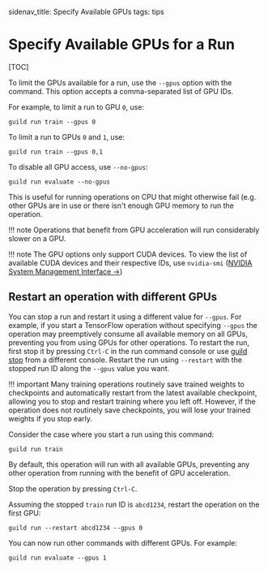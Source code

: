 sidenav_title: Specify Available GPUs
tags: tips

# Specify Available GPUs for a Run

[TOC]

To limit the GPUs available for a run, use the `--gpus` option with
the [](cmd:run) command. This option accepts a comma-separated list of
GPU IDs.

For example, to limit a run to GPU `0`, use:

``` command
guild run train --gpus 0
```

To limit a run to GPUs `0` and `1`, use:

``` command
guild run train --gpus 0,1
```

To disable all GPU access, use `--no-gpus`:

``` command
guild run evaluate --no-gpus
```

This is useful for running operations on CPU that might otherwise fail
(e.g. other GPUs are in use or there isn't enough GPU memory to run
the operation.

!!! note
    Operations that benefit from GPU acceleration will run
    considerably slower on a GPU.

!!! note
    The GPU options only support CUDA devices. To view the list
    of available CUDA devices and their respective IDs, use
    ``nvidia-smi`` ([NVIDIA System Management Interface
    ->](https://developer.nvidia.com/nvidia-system-management-interface))

## Restart an operation with different GPUs

You can stop a run and restart it using a different value for
`--gpus`. For example, if you start a TensorFlow operation without
specifying `--gpus` the operation may preemptively consume all
available memory on all GPUs, preventing you from using GPUs for other
operations. To restart the run, first stop it by pressing `Ctrl-C` in
the run command console or use [guild stop](cmd:stop) from a different
console. Restart the run using `--restart` with the stopped run ID
along the `--gpus` value you want.

!!! important
    Many training operations routinely save trained weights
    to checkpoints and automatically restart from the latest available
    checkpoint, allowing you to stop and restart training where you
    left off. However, if the operation does not routinely save
    checkpoints, you will lose your trained weights if you stop early.

Consider the case where you start a run using this command:

``` command
guild run train
```

By default, this operation will run with all available GPUs,
preventing any other operation from running with the benefit of GPU
acceleration.

Stop the operation by pressing `Ctrl-C`.

Assuming the stopped `train` run ID is `abcd1234`, restart the
operation on the first GPU:

``` command
guild run --restart abcd1234 --gpus 0
```

You can now run other commands with different GPUs. For example:

``` command
guild run evaluate --gpus 1
```
